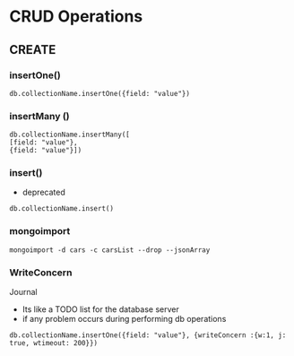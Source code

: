 # CRUD Operations

## CREATE

### insertOne()

```
db.collectionName.insertOne({field: "value"})
```

### insertMany ()

```
db.collectionName.insertMany([
[field: "value"},
{field: "value"}])
```

### insert()
- deprecated

```
db.collectionName.insert()
```

### mongoimport

```
mongoimport -d cars -c carsList --drop --jsonArray
```

### WriteConcern
Journal 
- Its like a TODO list for the database server
- if any problem occurs during performing db operations

```
db.collectionName.insertOne({field: "value"}, {writeConcern :{w:1, j: true, wtimeout: 200}})
```



